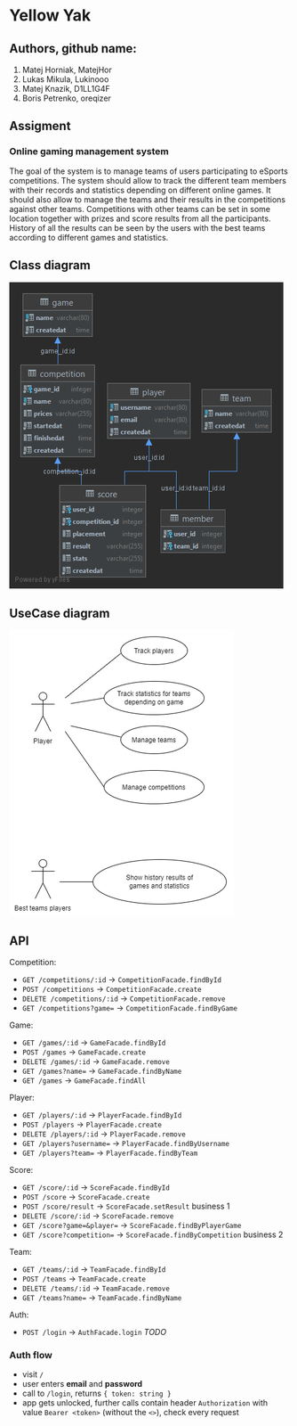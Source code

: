 # Yellow Yak

## Authors, github name:
1. Matej Horniak, MatejHor
2. Lukas Mikula, Lukinooo 
3. Matej Knazik, D1LL1G4F
4. Boris Petrenko, oreqizer

## Assigment
### Online gaming management system
The goal of the system is to manage teams of users participating to eSports competitions. The system should allow to
track the different team members with their records and statistics depending on different online games. It should also
allow to manage the teams and their results in the competitions against other teams. Competitions with other teams can
be set in some location together with prizes and score results from all the participants. History of all the results can
be seen by the users with the best teams according to different games and statistics.

##  Class diagram

![Alt text](wiki/ClassDiagram.png?raw=true "Class diagram")

## UseCase diagram

![Alt text](wiki/UseCaseDiagram.PNG "UseCase diagram")

## API

Competition:
* `GET /competitions/:id` -> `CompetitionFacade.findById`
* `POST /competitions` -> `CompetitionFacade.create`
* `DELETE /competitions/:id` -> `CompetitionFacade.remove`
* `GET /competitions?game=` -> `CompetitionFacade.findByGame`

Game:
* `GET /games/:id` -> `GameFacade.findById`
* `POST /games` -> `GameFacade.create`
* `DELETE /games/:id` -> `GameFacade.remove`
* `GET /games?name=` -> `GameFacade.findByName`
* `GET /games` -> `GameFacade.findAll`

Player:
* `GET /players/:id` -> `PlayerFacade.findById`
* `POST /players` -> `PlayerFacade.create`
* `DELETE /players/:id` -> `PlayerFacade.remove`
* `GET /players?username=` -> `PlayerFacade.findByUsername`
* `GET /players?team=` -> `PlayerFacade.findByTeam`

Score:
* `GET /score/:id` -> `ScoreFacade.findById`
* `POST /score` -> `ScoreFacade.create`
* `POST /score/result` -> `ScoreFacade.setResult` business 1
* `DELETE /score/:id` -> `ScoreFacade.remove`
* `GET /score?game=&player=` -> `ScoreFacade.findByPlayerGame`
* `GET /score?competition=` -> `ScoreFacade.findByCompetition` business 2
  
Team:
* `GET /teams/:id` -> `TeamFacade.findById`
* `POST /teams` -> `TeamFacade.create`
* `DELETE /teams/:id` -> `TeamFacade.remove`
* `GET /teams?name=` -> `TeamFacade.findByName`

Auth:
* `POST /login` -> `AuthFacade.login` _TODO_

### Auth flow

- visit `/`
- user enters **email** and **password**
- call to `/login`, returns `{ token: string }`
- app gets unlocked, further calls contain header `Authorization` with value
  `Bearer <token>` (without the `<>`), check every request

